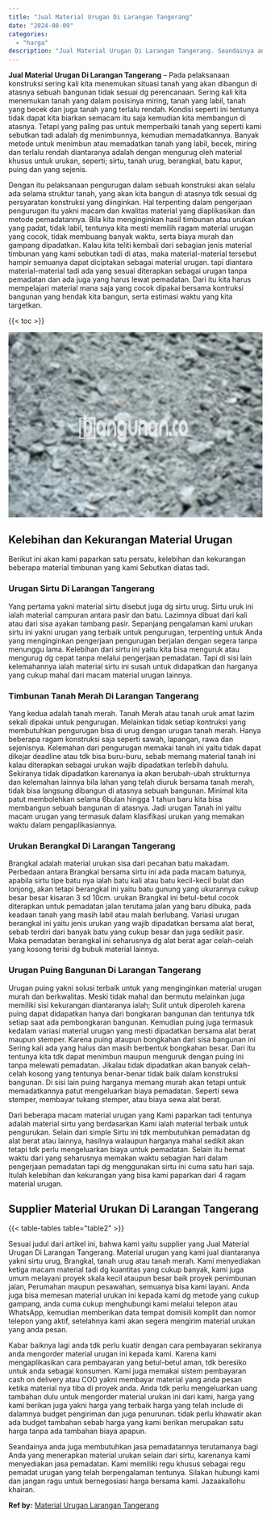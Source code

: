 ```yaml
---
title: "Jual Material Urugan Di Larangan Tangerang"
date: "2024-08-09"
categories: 
  - "harga"
description: "Jual Material Urugan Di Larangan Tangerang. Seandainya anda juga membutuhkan jasa pemadatannya terutamanya bagi Anda yang menerapkan material urukan selain d..."
---
```


**Jual Material Urugan Di Larangan Tangerang** – Pada pelaksanaan konstruksi sering kali kita menemukan situasi tanah yang akan dibangun di atasnya sebuah bangunan tidak sesuai dg perencanaan. Sering kali kita menemukan tanah yang dalam posisinya miring, tanah yang labil, tanah yang becek dan juga tanah yang terlalu rendah. Kondisi seperti ini tentunya tidak dapat kita biarkan semacam itu saja kemudian kita membangun di atasnya. Tetapi yang paling pas untuk memperbaiki tanah yang seperti kami sebutkan tadi adalah dg menimbunnya, kemudian memadatkannya. Banyak metode untuk menimbun atau memadatkan tanah yang labil, becek, miring dan terlalu rendah diantaranya adalah dengan mengurug oleh material khusus untuk urukan, seperti; sirtu, tanah urug, berangkal, batu kapur, puing dan yang sejenis.

Dengan itu pelaksanaan pengurugan dalam sebuah konstruksi akan selalu ada selama struktur tanah, yang akan kita bangun di atasnya tdk sesuai dg persyaratan konstruksi yang diinginkan. Hal terpenting dalam pengerjaan pengurugan itu yakni macam dan kwalitas material yang diaplikasikan dan metode pemadatannya. Bila kita menginginkan hasil timbunan atau urukan yang padat, tidak labil, tentunya kita mesti memilih ragam material urugan yang cocok, tidak membuang banyak waktu, serta biaya murah dan gampang dipadatkan. Kalau kita teliti kembali dari sebagian jenis material timbunan yang kami sebutkan tadi di atas, maka material-material tersebut hampir semuanya dapat diciptakan sebagai material urugan. tapi diantara material-material tadi ada yang sesuai diterapkan sebagai urugan tanpa pemadatan dan ada juga yang harus lewat pemadatan. Dari itu kita harus mempelajari material mana saja yang cocok dipakai bersama kontruksi bangunan yang hendak kita bangun, serta estimasi waktu yang kita targetkan.

{{< toc >}}

![Jual Material Urugan Di Larangan Tangerang](/images/jual-urugan-05.png)

## Kelebihan dan Kekurangan Material Urugan

Berikut ini akan kami paparkan satu persatu, kelebihan dan kekurangan beberapa material timbunan yang kami Sebutkan diatas tadi.

### Urugan Sirtu Di Larangan Tangerang

Yang pertama yakni material sirtu disebut juga dg sirtu urug. Sirtu uruk ini ialah material campuran antara pasir dan batu. Lazimnya dibuat dari kali atau dari sisa ayakan tambang pasir. Sepanjang pengalaman kami urukan sirtu ini yakni urugan yang terbaik untuk pengurugan, terpenting untuk Anda yang menginginkan pengerjaan pengurugan berjalan dengan segera tanpa menunggu lama. Kelebihan dari sirtu ini yaitu kita bisa menguruk atau mengurug dg cepat tanpa melalui pengerjaan pemadatan. Tapi di sisi lain kelemahannya ialah material sirtu ini susah untuk didapatkan dan harganya yang cukup mahal dari macam material urugan lainnya.

### Timbunan Tanah Merah Di Larangan Tangerang

Yang kedua adalah tanah merah. Tanah Merah atau tanah uruk amat lazim sekali dipakai untuk pengurugan. Melainkan tidak setiap kontruksi yang membutuhkan pengurugan bisa di urug dengan urugan tanah merah. Hanya beberapa ragam konstruksi saja seperti sawah, lapangan, rawa dan sejenisnya. Kelemahan dari pengurugan memakai tanah ini yaitu tidak dapat dikejar deadline atau tdk bisa buru-buru, sebab memang material tanah ini kalau diterapkan sebagai urukan wajib dipadatkan terlebih dahulu. Sekiranya tidak dipadatkan karenanya ia akan berubah-ubah strukturnya dan kelemahan lainnya bila lahan yang telah diuruk bersama tanah merah, tidak bisa langsung dibangun di atasnya sebuah bangunan. Minimal kita patut membolehkan selama 6bulan hingga 1 tahun baru kita bisa membangun sebuah bangunan di atasnya. Jadi urugan Tanah ini yaitu macam urugan yang termasuk dalam klasifikasi urukan yang memakan waktu dalam pengaplikasiannya.

### Urukan Berangkal Di Larangan Tangerang

Brangkal adalah material urukan sisa dari pecahan batu makadam. Perbedaan antara Brangkal bersama sirtu ini ada pada macam batunya, apabila sirtu tipe batu nya ialah batu kali atau batu kecil-kecil bulat dan lonjong, akan tetapi berangkal ini yaitu batu gunung yang ukurannya cukup besar besar kisaran 3 sd 10cm. urukan Brangkal ini betul-betul cocok diterapkan untuk pemadatan jalan terutama jalan yang baru dibuka, pada keadaan tanah yang masih labil atau malah berlubang. Variasi urugan berangkal ini yaitu jenis urukan yang wajib dipadatkan bersama alat berat, sebab terdiri dari banyak batu yang cukup besar dan juga sedikit pasir. Maka pemadatan berangkal ini seharusnya dg alat berat agar celah-celah yang kosong terisi dg bubuk material lainnya.

### Urugan Puing Bangunan Di Larangan Tangerang

Urugan puing yakni solusi terbaik untuk yang menginginkan material urugan murah dan berkwalitas. Meski tidak mahal dan bermutu melainkan juga memiliki sisi kekurangan diantaranya ialah; Sulit untuk diperoleh karena puing dapat didapatkan hanya dari bongkaran bangunan dan tentunya tdk setiap saat ada pembongkaran bangunan. Kemudian puing juga termasuk kedalam variasi material urugan yang mesti dipadatkan bersama alat berat maupun stemper. Karena puing ataupun bongkahan dari sisa bangunan ini Sering kali ada yang halus dan masih berbentuk bongkahan besar. Dari itu tentunya kita tdk dapat menimbun maupun menguruk dengan puing ini tanpa melewati pemadatan. Jikalau tidak dipadatkan akan banyak celah-celah kosong yang tentunya benar-benar tidak baik dalam konstruksi bangunan. Di sisi lain puing harganya memang murah akan tetapi untuk memadatkannya patut mengeluarkan biaya pemadatan. Seperti sewa stemper, membayar tukang stemper, atau biaya sewa alat berat.

Dari beberapa macam material urugan yang Kami paparkan tadi tentunya adalah material sirtu yang berdasarkan Kami ialah material terbaik untuk pengurukan. Selain dari simple Sirtu ini tdk membutuhkan pemadatan dg alat berat atau lainnya, hasilnya walaupun harganya mahal sedikit akan tetapi tdk perlu mengeluarkan biaya untuk pemadatan. Selain itu hemat waktu dari yang seharusnya memakan waktu sebagian hari dalam pengerjaan pemadatan tapi dg menggunakan sirtu ini cuma satu hari saja. Itulah kelebihan dan kekurangan yang bisa kami paparkan dari 4 ragam material urugan.

## Supplier Material Urukan Di Larangan Tangerang

{{< table-tables table="table2" >}}

Sesuai judul dari artikel ini, bahwa kami yaitu supplier yang Jual Material Urugan Di Larangan Tangerang. Material urugan yang kami jual diantaranya yakni sirtu urug, Brangkal, tanah urug atau tanah merah. Kami menyediakan ketiga macam material tadi dg kuantitas yang cukup banyak, kami juga umum melayani proyek skala kecil ataupun besar baik proyek penimbunan jalan, Perumahan maupun pesawahan, semuanya bisa kami layani. Anda juga bisa memesan material urukan ini kepada kami dg metode yang cukup gampang, anda cuma cukup menghubungi kami melalui telepon atau WhatsApp, kemudian memberikan data tempat domisili komplit dan nomor telepon yang aktif, setelahnya kami akan segera mengirim material urukan yang anda pesan.

Kabar baiknya lagi anda tdk perlu kuatir dengan cara pembayaran sekiranya anda mengorder material urugan ini kepada kami. Karena kami mengaplikasikan cara pembayaran yang betul-betul aman, tdk beresiko untuk anda sebagai konsumen. Kami juga memakai sistem pembayaran cash on delivery atau COD yakni membayar material yang anda pesan ketika material nya tiba di proyek anda. Anda tdk perlu mengeluarkan uang tambahan dulu untuk mengorder material urukan ini dari kami, harga yang kami berikan juga yakni harga yang terbaik harga yang telah include di dalamnya budget pengiriman dan juga penurunan. tidak perlu khawatir akan ada budget tambahan sebab harga yang kami berikan merupakan satu harga tanpa ada tambahan biaya apapun.

Seandainya anda juga membutuhkan jasa pemadatannya terutamanya bagi Anda yang menerapkan material urukan selain dari sirtu, karenanya kami menyediakan jasa pemadatan. Kami memiliki regu khusus sebagai regu pemadat urugan yang telah berpengalaman tentunya. Silakan hubungi kami dan jangan ragu untuk bernegosiasi harga bersama kami. Jazaakallohu khairan.

**Ref by:** [Material Urugan Larangan Tangerang](https://id.wikipedia.org/wiki/Material)
